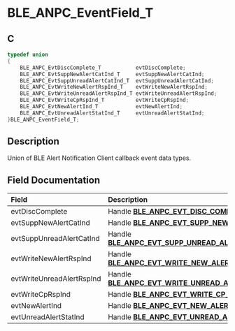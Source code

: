 # BLE_ANPC_EventField_T

## C

```c
typedef union
{
    BLE_ANPC_EvtDiscComplete_T           evtDiscComplete;
    BLE_ANPC_EvtSuppNewAlertCatInd_T     evtSuppNewAlertCatInd;
    BLE_ANPC_EvtSuppUnreadAlertCatInd_T  evtSuppUnreadAlertCatInd;
    BLE_ANPC_EvtWriteNewAlertRspInd_T    evtWriteNewAlertRspInd;
    BLE_ANPC_EvtWriteUnreadAlertRspInd_T evtWriteUnreadAlertRspInd;
    BLE_ANPC_EvtWriteCpRspInd_T          evtWriteCpRspInd;
    BLE_ANPC_EvtNewAlertInd_T            evtNewAlertInd;
    BLE_ANPC_EvtUnreadAlertStatInd_T     evtUnreadAlertStatInd;
}BLE_ANPC_EventField_T;
```

## Description

Union of BLE Alert Notification Client callback event data types.


## Field Documentation

|Field|Description|
|:---|:---|
|evtDiscComplete|Handle **[BLE_ANPC_EVT_DISC_COMPLETE_IND](GUID-6B001FFC-2FB3-4121-BBE3-7C382205F26C.md)**|
|evtSuppNewAlertCatInd|Handle **[BLE_ANPC_EVT_SUPP_NEW_ALERT_CAT_IND](GUID-6B001FFC-2FB3-4121-BBE3-7C382205F26C.md)**|
|evtSuppUnreadAlertCatInd|Handle **[BLE_ANPC_EVT_SUPP_UNREAD_ALERT_STAT_CAT_IND](GUID-6B001FFC-2FB3-4121-BBE3-7C382205F26C.md)**|
|evtWriteNewAlertRspInd|Handle **[BLE_ANPC_EVT_WRITE_NEW_ALERT_NTFY_RSP_IND](GUID-6B001FFC-2FB3-4121-BBE3-7C382205F26C.md)**|
|evtWriteUnreadAlertRspInd|Handle **[BLE_ANPC_EVT_WRITE_UNREAD_ALERT_NTFY_RSP_IND](GUID-6B001FFC-2FB3-4121-BBE3-7C382205F26C.md)**|
|evtWriteCpRspInd|Handle **[BLE_ANPC_EVT_WRITE_CP_RSP_IND](GUID-6B001FFC-2FB3-4121-BBE3-7C382205F26C.md)**|
|evtNewAlertInd|Handle **[BLE_ANPC_EVT_NEW_ALERT_IND](GUID-6B001FFC-2FB3-4121-BBE3-7C382205F26C.md)**|
|evtUnreadAlertStatInd|Handle **[BLE_ANPC_EVT_UNREAD_ALERT_STAT_IND](GUID-6B001FFC-2FB3-4121-BBE3-7C382205F26C.md)**|
